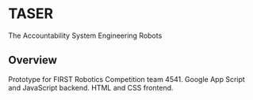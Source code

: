 # TASER
The Accountability System Engineering Robots

## Overview
Prototype for FIRST Robotics Competition team 4541. Google App Script and JavaScript backend. HTML and CSS frontend.

